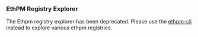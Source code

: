 ### EthPM Registry Explorer

The Ethpm registry explorer has been deprecated. Please use the [ethpm-cli](https://github.com/ethpm/ethpm-cli) instead to explore various ethpm registries.
